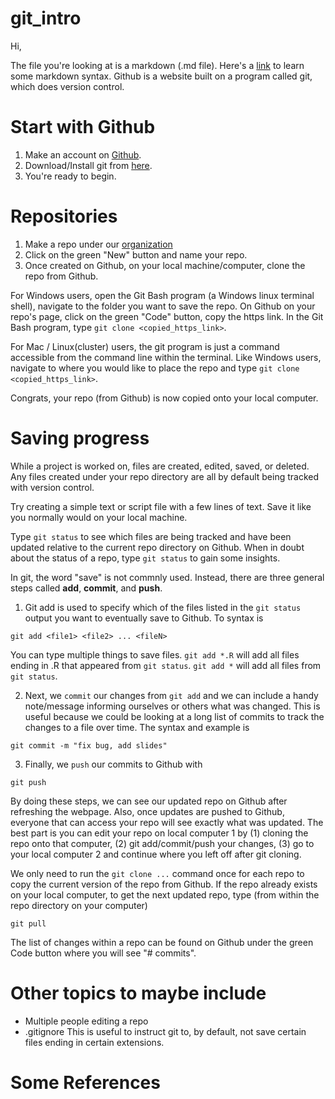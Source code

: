# git_intro

Hi,

The file you're looking at is a markdown (.md file). Here's a [link](https://github.com/adam-p/markdown-here/wiki/Markdown-Cheatsheet) to learn some markdown syntax. Github is a website built on a program called git, which does version control.

# Start with Github

1. Make an account on [Github](https://github.com).
2. Download/Install git from [here](https://git-scm.com/downloads).
3. You're ready to begin.

# Repositories

1. Make a repo under our [organization](https://github.com/FHBiostat-Postdocs)
2. Click on the green "New" button and name your repo.
3. Once created on Github, on your local machine/computer, clone the repo from Github. 

  For Windows users, open the Git Bash program (a Windows linux terminal shell), navigate to the folder you want to save the repo. On Github on your repo's page, click on the green "Code" button, copy the https link. In the Git Bash program, type `git clone <copied_https_link>`.

For Mac / Linux(cluster) users, the git program is just a command accessible from the command line within the terminal. Like Windows users, navigate to where you would like to place the repo and type `git clone <copied_https_link>`. 

Congrats, your repo (from Github) is now copied onto your local computer.

# Saving progress

While a project is worked on, files are created, edited, saved, or deleted. Any files created under your repo directory are all by default being tracked with version control.

Try creating a simple text or script file with a few lines of text. Save it like you normally would on your local machine. 

Type `git status` to see which files are being tracked and have been updated relative to the current repo directory on Github. When in doubt about the status of a repo, type `git status` to gain some insights. 

In git, the word "save" is not commnly used. Instead, there are three general steps called **add**, **commit**, and **push**. 

1. Git add is used to specify which of the files listed in the `git status` output you want to eventually save to Github. To syntax is 

```
git add <file1> <file2> ... <fileN>
```

You can type multiple things to save files. `git add *.R` will add all files ending in .R that appeared from `git status`. `git add *` will add all files from `git status`.

2. Next, we `commit` our changes from `git add` and we can include a handy note/message informing ourselves or others what was changed. This is useful because we could be looking at a long list of commits to track the changes to a file over time. The syntax and example is 

```
git commit -m "fix bug, add slides"
```

3. Finally, we `push` our commits to Github with

```
git push
```

By doing these steps, we can see our updated repo on Github after refreshing the webpage. Also, once updates are pushed to Github, everyone that can access your repo will see exactly what was updated. The best part is you can edit your repo on local computer 1 by (1) cloning the repo onto that computer, (2) git add/commit/push your changes, (3) go to your local computer 2 and continue where you left off after git cloning.

We only need to run the `git clone ...` command once for each repo to copy the current version of the repo from Github. If the repo already exists on your local computer, to get the next updated repo, type (from within the repo directory on your computer)

```
git pull
```

The list of changes within a repo can be found on Github under the green Code button where you will see "# commits".

# Other topics to maybe include

* Multiple people editing a repo
* .gitignore This is useful to instruct git to, by default, not save certain files ending in certain extensions.

# Some References



